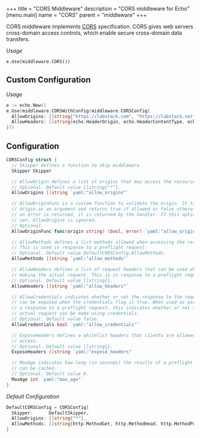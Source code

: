 +++
title = "CORS Middleware"
description = "CORS middleware for Echo"
[menu.main]
  name = "CORS"
  parent = "middleware"
+++

CORS middleware implements [CORS](http://www.w3.org/TR/cors) specification.
CORS gives web servers cross-domain access controls, which enable secure cross-domain
data transfers.

*Usage*

`e.Use(middleware.CORS())`

## Custom Configuration

*Usage*

```go
e := echo.New()
e.Use(middleware.CORSWithConfig(middleware.CORSConfig{
  AllowOrigins: []string{"https://labstack.com", "https://labstack.net"},
  AllowHeaders: []string{echo.HeaderOrigin, echo.HeaderContentType, echo.HeaderAccept},
}))
```

## Configuration

```go
CORSConfig struct {
  // Skipper defines a function to skip middleware.
  Skipper Skipper

  // AllowOrigin defines a list of origins that may access the resource.
  // Optional. Default value []string{"*"}.
  AllowOrigins []string `yaml:"allow_origins"`

  // AllowOriginFunc is a custom function to validate the origin. It takes the
  // origin as an argument and returns true if allowed or false otherwise. If
  // an error is returned, it is returned by the handler. If this option is
  // set, AllowOrigins is ignored.
  // Optional.
  AllowOriginFunc func(origin string) (bool, error) `yaml:"allow_origin_func"`

  // AllowMethods defines a list methods allowed when accessing the resource.
  // This is used in response to a preflight request.
  // Optional. Default value DefaultCORSConfig.AllowMethods.
  AllowMethods []string `yaml:"allow_methods"`

  // AllowHeaders defines a list of request headers that can be used when
  // making the actual request. This is in response to a preflight request.
  // Optional. Default value []string{}.
  AllowHeaders []string `yaml:"allow_headers"`

  // AllowCredentials indicates whether or not the response to the request
  // can be exposed when the credentials flag is true. When used as part of
  // a response to a preflight request, this indicates whether or not the
  // actual request can be made using credentials.
  // Optional. Default value false.
  AllowCredentials bool `yaml:"allow_credentials"`

  // ExposeHeaders defines a whitelist headers that clients are allowed to
  // access.
  // Optional. Default value []string{}.
  ExposeHeaders []string `yaml:"expose_headers"`

  // MaxAge indicates how long (in seconds) the results of a preflight request
  // can be cached.
  // Optional. Default value 0.
  MaxAge int `yaml:"max_age"`
}
```

*Default Configuration*

```go
DefaultCORSConfig = CORSConfig{
  Skipper:      DefaultSkipper,
  AllowOrigins: []string{"*"},
  AllowMethods: []string{http.MethodGet, http.MethodHead, http.MethodPut, http.MethodPatch, http.MethodPost, http.MethodDelete},
}
```
